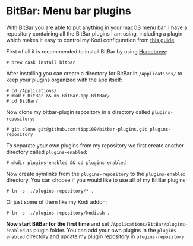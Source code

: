 # BitBar: Menu bar plugins
With [BitBar](https://getbitbar.com) you are able to put anything in your macOS menu bar. I have a repository containing all the BitBar plugins I am using, including a plugin which makes it easy to control my Kodi configuration from [this guide](../Raspberry_Pi/semihead.md#configure-kodi).

First of all it is recommended to install BitBar by using [Homebrew](https://brew.sh/index_de):
```console
# brew cask install bitbar
```
After installing you can create a directory for BitBar in `/Applications/` to keep your plugins organized with the app itself:
```console
# cd /Applications/
# mkdir BitBar && mv BitBar.app BitBar/
# cd BitBar/
```
Now clone my bitbar-plugin repository in a directory called `plugins-repository`:
```console
# git clone git@github.com:tippi09/bitbar-plugins.git plugins-repository
```
To separate your own plugins from my repository we first create another directory called `plugins-enabled`: 
```console
# mkdir plugins-enabled && cd plugins-enabled
```
Now create symlinks from the `plugins-repository` to the `plugins-enabled` directory. You can choose if you would like to use all of my BitBar plugins:
```console
# ln -s ../plugins-repository/* .
```
Or just some of them like my Kodi addon:
```console
# ln -s ../plugins-repository/kodi.sh .
```
**Now start BitBar for the first time** and set `/Applications/BitBar/plugins-enabled` as plugin folder. You can add your own plugins in the `plugins-enabled` directory and update my plugin repository in `plugins-repository`.
